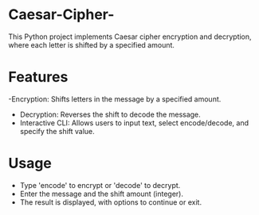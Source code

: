 # Caesar-Cipher-
This Python project implements Caesar cipher encryption and decryption, where each letter is shifted by a specified amount.
# Features 
-Encryption: Shifts letters in the message by a specified amount.
- Decryption: Reverses the shift to decode the message.
- Interactive CLI: Allows users to input text, select encode/decode, and specify the shift value.
# Usage 
- Type 'encode' to encrypt or 'decode' to decrypt.
- Enter the message and the shift amount (integer).
- The result is displayed, with options to continue or exit.

